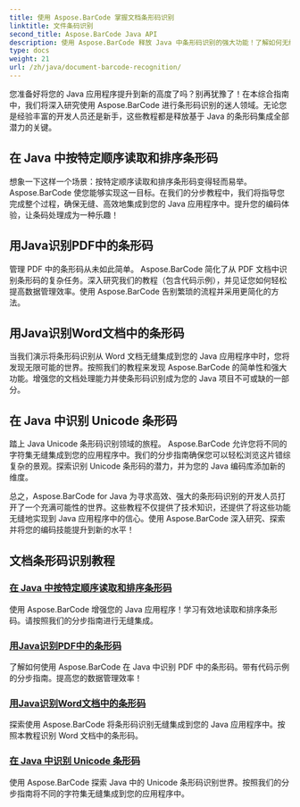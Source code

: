 ```yaml
---
title: 使用 Aspose.BarCode 掌握文档条形码识别
linktitle: 文件条码识别
second_title: Aspose.BarCode Java API
description: 使用 Aspose.BarCode 释放 Java 中条形码识别的强大功能！了解如何无缝集成、读取 PDF、Word 文档和 Unicode 集中的条形码并对其进行排序。
type: docs
weight: 21
url: /zh/java/document-barcode-recognition/
---
```


您准备好将您的 Java 应用程序提升到新的高度了吗？别再犹豫了！在本综合指南中，我们将深入研究使用 Aspose.BarCode 进行条形码识别的迷人领域。无论您是经验丰富的开发人员还是新手，这些教程都是释放基于 Java 的条形码集成全部潜力的关键。

## 在 Java 中按特定顺序读取和排序条形码

想象一下这样一个场景：按特定顺序读取和排序条形码变得轻而易举。 Aspose.BarCode 使您能够实现这一目标。在我们的分步教程中，我们将指导您完成整个过程，确保无缝、高效地集成到您的 Java 应用程序中。提升您的编码体验，让条码处理成为一种乐趣！

## 用Java识别PDF中的条形码

管理 PDF 中的条形码从未如此简单。 Aspose.BarCode 简化了从 PDF 文档中识别条形码的复杂任务。深入研究我们的教程（包含代码示例），并见证您如何轻松提高数据管理效率。使用 Aspose.BarCode 告别繁琐的流程并采用更简化的方法。

## 用Java识别Word文档中的条形码

当我们演示将条形码识别从 Word 文档无缝集成到您的 Java 应用程序中时，您将发现无限可能的世界。按照我们的教程来发现 Aspose.BarCode 的简单性和强大功能。增强您的文档处理能力并使条形码识别成为您的 Java 项目不可或缺的一部分。

## 在 Java 中识别 Unicode 条形码

踏上 Java Unicode 条形码识别领域的旅程。 Aspose.BarCode 允许您将不同的字符集无缝集成到您的应用程序中。我们的分步指南确保您可以轻松浏览这片错综复杂的景观。探索识别 Unicode 条形码的潜力，并为您的 Java 编码库添加新的维度。

总之，Aspose.BarCode for Java 为寻求高效、强大的条形码识别的开发人员打开了一个充满可能性的世界。这些教程不仅提供了技术知识，还提供了将这些功能无缝地实现到 Java 应用程序中的信心。使用 Aspose.BarCode 深入研究、探索并将您的编码技能提升到新的水平！
## 文档条形码识别教程
### [在 Java 中按特定顺序读取和排序条形码](./reading-sorting-barcodes-specific-order/)
使用 Aspose.BarCode 增强您的 Java 应用程序！学习有效地读取和排序条形码。请按照我们的分步指南进行无缝集成。
### [用Java识别PDF中的条形码](./recognizing-barcodes-from-pdf/)
了解如何使用 Aspose.BarCode 在 Java 中识别 PDF 中的条形码。带有代码示例的分步指南。提高您的数据管理效率！
### [用Java识别Word文档中的条形码](./recognizing-barcodes-from-word/)
探索使用 Aspose.BarCode 将条形码识别无缝集成到您的 Java 应用程序中。按照本教程识别 Word 文档中的条形码。
### [在 Java 中识别 Unicode 条形码](./recognizing-unicode-barcodes/)
使用 Aspose.BarCode 探索 Java 中的 Unicode 条形码识别世界。按照我们的分步指南将不同的字符集无缝集成到您的应用程序中。
